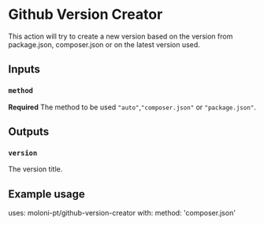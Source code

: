 # Github Version Creator

This action will try to create a new version based on the version from package.json, composer.json or on the latest version used.

## Inputs

### `method`

**Required** The method to be used `"auto"`,`"composer.json"` or `"package.json"`.

## Outputs

### `version`

The version title.

## Example usage

uses: moloni-pt/github-version-creator
with:
  method: 'composer.json'
